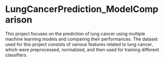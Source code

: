 # LungCancerPrediction_ModelComparison
This project focuses on the prediction of lung cancer using multiple machine learning models and comparing their performances. The dataset used for this project consists of various features related to lung cancer, which were preprocessed, normalized, and then used for training different classifiers.
